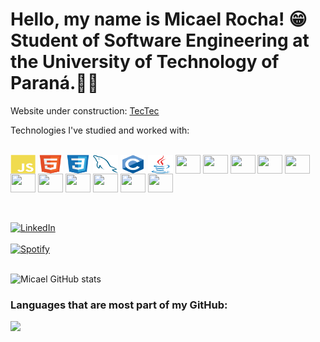 # Hello, my name is Micael Rocha! 😁<br/>Student of Software Engineering at the University of Technology of Paraná.👨‍🎓

Website under construction: [TecTec](https://www.tectec.dev)

Technologies I've studied and worked with:

<div style="display: inline_block"><br>
  <img align="center" alt="" height="30" width="40" src="https://raw.githubusercontent.com/devicons/devicon/master/icons/javascript/javascript-plain.svg">
  <img align="center" alt="" height="30" width="40" src="https://raw.githubusercontent.com/devicons/devicon/master/icons/html5/html5-original.svg">
  <img align="center" alt="" height="30" width="40" src="https://raw.githubusercontent.com/devicons/devicon/master/icons/css3/css3-original.svg">
  <img align="center" alt="" height="30" width="40" src="https://raw.githubusercontent.com/devicons/devicon/master/icons/mysql/mysql-original.svg">
  <img align="center" alt="" height="30" width="40" src="https://raw.githubusercontent.com/devicons/devicon/master/icons/c/c-original.svg">
  <img align="center" alt="" height="30" width="40" src="https://raw.githubusercontent.com/devicons/devicon/master/icons/java/java-original.svg">
  <img align="center" alt="" height="30" width="40" src="https://cdn.jsdelivr.net/gh/devicons/devicon/icons/go/go-original-wordmark.svg">
  <img align="center" alt="" height="30" width="40" src="https://cdn.jsdelivr.net/gh/devicons/devicon/icons/postgresql/postgresql-original.svg" />
  <img align="center" alt="" height="30" width="40" src="https://cdn.jsdelivr.net/gh/devicons/devicon/icons/sqlite/sqlite-original.svg" />
  <img align="center" alt="" height="30" width="40" src="https://cdn.jsdelivr.net/gh/devicons/devicon/icons/redis/redis-plain-wordmark.svg" />
  <img align="center" alt="" height="30" width="40" src="https://cdn.jsdelivr.net/gh/devicons/devicon/icons/apache/apache-plain-wordmark.svg" />
  <img align="center" alt="" height="30" width="40" src="https://cdn.jsdelivr.net/gh/devicons/devicon/icons/docker/docker-plain-wordmark.svg" />
  <img align="center" alt="" height="30" width="40" src="https://cdn.jsdelivr.net/gh/devicons/devicon/icons/figma/figma-original.svg" />
  <img align="center" alt="" height="30" width="40" src="https://cdn.jsdelivr.net/gh/devicons/devicon/icons/lua/lua-plain-wordmark.svg" />
  <img align="center" alt="" height="30" width="40" src="https://cdn.jsdelivr.net/gh/devicons/devicon/icons/spring/spring-original-wordmark.svg" />
  <img align="center" alt="" height="30" width="40" src="https://cdn.jsdelivr.net/gh/devicons/devicon/icons/tomcat/tomcat-original.svg" />
  <img align="center" alt="" height="30" width="40" src="https://cdn.jsdelivr.net/gh/devicons/devicon/icons/ruby/ruby-plain-wordmark.svg" />
</div>
<br><br>

[![LinkedIn](https://img.shields.io/badge/LinkedIn-0077B5?style=for-the-badge&logo=linkedin&logoColor=white)](https://www.linkedin.com/feed/)<br/>
<br/>
[![Spotify](https://img.shields.io/badge/Spotify-1ED760?&style=for-the-badge&logo=spotify&logoColor=white)](https://open.spotify.com/user/micaelrochas?si=83f1662fd99a4b13)<br/>
<br/>

![Micael GitHub stats](https://github-readme-stats.vercel.app/api?username=eu-micaeu&show_icons=true&theme=dark)

### Languages ​​that are most part of my GitHub:
<div>
  <img height="180em" src="https://github-readme-stats.vercel.app/api/top-langs/?username=eu-micaeu&layout=compact&langs_count=7&theme=dark"/>
</div>


